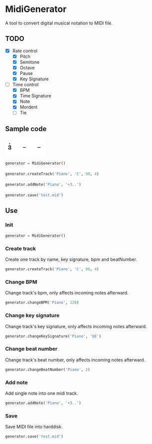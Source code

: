 # MidiGenerator

A tool to convert digital musical notation to MIDI file.

## TODO

- [x] Rate control
  - [x] Pitch
  - [x] Semitone
  - [x] Octave
  - [x] Pause
  - [x] Key Signature
- [ ] Time control
  - [x] BPM
  - [x] Time Signature
  - [x] Note
  - [x] Mordent
  - [ ] Tie

## Sample code

![](../assets/Snipaste_2022-06-02_10-42-26.jpg)

``` python
generator = MidiGenerator()

generator.createTrack('Piano', 'C', 90, 4)

generator.addNote('Piano', '+3..')

generator.save('test.mid')
```

## Use

### Init

``` python
generator = MidiGenerator()
```

### Create track

Create one track by name, key signature, bpm and beatNumber.

``` python
generator.createTrack('Piano', 'C', 90, 4)
```

### Change BPM

Change track's bpm, only affects incoming notes afterward.

``` python
generator.changeBPM('Piano', 120)
```

### Change key signature

Change track's key signature, only affects incoming notes afterward.

``` python
generator.changeKeySignature('Piano', 'bE')
```

### Change beat number

Change track's beat number, only affects incoming notes afterward.

``` python
generator.changeBeatNumber('Piano', 2)
```

### Add note

Add single note into one midi track.

``` python
generator.addNote('Piano', '+3..')
```

### Save

Save MIDI file into harddisk.

``` python
generator.save('test.mid')
```